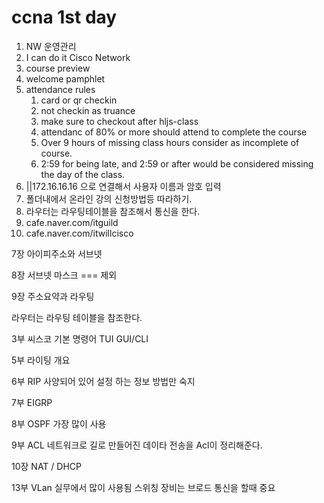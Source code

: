 # ccna 1st day

1. NW 운영관리
2. I can do it Cisco Network
3. course preview
4. welcome pamphlet
5. attendance rules
   1. card or qr checkin
   2. not checkin as truance
   3. make sure to checkout after hljs-class
   4. attendanc of 80% or more should attend to complete the course
   5. Over 9 hours of missing class hours consider as incomplete of course.
   6. 2:59 for being late, and 2:59 or after would be considered missing the day of the class.
6. ||172.16.16.16 으로 연결해서 사용자 이름과 암호 입력
7. 폴더내에서 온라인 강의 신청방법등 따라하기.
8. 라우터는 라우팅테이블을 참조해서 통신을 한다.
9. cafe.naver.com/itguild
10. cafe.naver.com/itwillcisco

7장 아이피주소와 서브넷

8장 서브넷 마스크 === 제외

9장 주소요약과 라우팅

라우터는 라우팅 테이블을 참조한다.

3부 씨스코 기본 명령어
TUI
GUI/CLI

5부 라이팅 개요

6부 RIP 사양되어 있어 설정 하는 정보 방법만 숙지

7부 EIGRP

8부 OSPF 가장 많이 사용

9부 ACL 네트워크로 길로 만들어진 데이타 전송을 Acl이 정리해준다.

10장 NAT / DHCP

13부 VLan 실무에서 많이 사용됨
스위칭 장비는 브로드 통신을 할때 중요